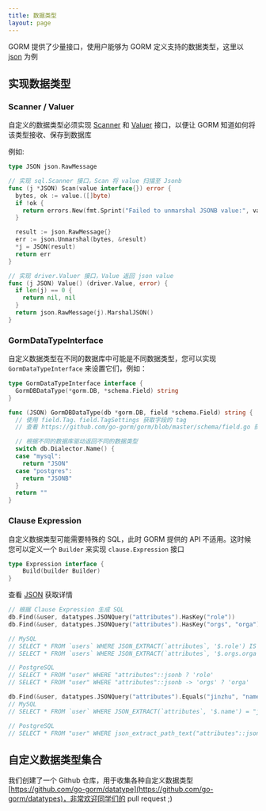 ```yaml
---
title: 数据类型
layout: page
---
```


GORM 提供了少量接口，使用户能够为 GORM 定义支持的数据类型，这里以 [json](https://github.com/go-gorm/datatypes/blob/master/json.go) 为例

## 实现数据类型

### Scanner / Valuer

自定义的数据类型必须实现 [Scanner](https://pkg.go.dev/database/sql/sql#Scanner) 和 [Valuer](https://pkg.go.dev/database/sql/driver#Valuer) 接口，以便让 GORM 知道如何将该类型接收、保存到数据库

例如:

```go
type JSON json.RawMessage

// 实现 sql.Scanner 接口，Scan 将 value 扫描至 Jsonb
func (j *JSON) Scan(value interface{}) error {
  bytes, ok := value.([]byte)
  if !ok {
    return errors.New(fmt.Sprint("Failed to unmarshal JSONB value:", value))
  }

  result := json.RawMessage{}
  err := json.Unmarshal(bytes, &result)
  *j = JSON(result)
  return err
}

// 实现 driver.Valuer 接口，Value 返回 json value
func (j JSON) Value() (driver.Value, error) {
  if len(j) == 0 {
    return nil, nil
  }
  return json.RawMessage(j).MarshalJSON()
}
```

### GormDataTypeInterface

自定义数据类型在不同的数据库中可能是不同数据类型，您可以实现 `GormDataTypeInterface` 来设置它们，例如：

```go
type GormDataTypeInterface interface {
  GormDBDataType(*gorm.DB, *schema.Field) string
}

func (JSON) GormDBDataType(db *gorm.DB, field *schema.Field) string {
  // 使用 field.Tag、field.TagSettings 获取字段的 tag
  // 查看 https://github.com/go-gorm/gorm/blob/master/schema/field.go 获取全部的选项

  // 根据不同的数据库驱动返回不同的数据类型
  switch db.Dialector.Name() {
  case "mysql":
    return "JSON"
  case "postgres":
    return "JSONB"
  }
  return ""
}
```

### Clause Expression

自定义数据类型可能需要特殊的 SQL，此时 GORM 提供的 API 不适用。这时候您可以定义一个 `Builder` 来实现 `clause.Expression` 接口

```go
type Expression interface {
    Build(builder Builder)
}
```

查看 [JSON](https://github.com/go-gorm/datatypes/blob/master/json.go) 获取详情

```go
// 根据 Clause Expression 生成 SQL
db.Find(&user, datatypes.JSONQuery("attributes").HasKey("role"))
db.Find(&user, datatypes.JSONQuery("attributes").HasKey("orgs", "orga"))

// MySQL
// SELECT * FROM `users` WHERE JSON_EXTRACT(`attributes`, '$.role') IS NOT NULL
// SELECT * FROM `users` WHERE JSON_EXTRACT(`attributes`, '$.orgs.orga') IS NOT NULL

// PostgreSQL
// SELECT * FROM "user" WHERE "attributes"::jsonb ? 'role'
// SELECT * FROM "user" WHERE "attributes"::jsonb -> 'orgs' ? 'orga'

db.Find(&user, datatypes.JSONQuery("attributes").Equals("jinzhu", "name"))
// MySQL
// SELECT * FROM `user` WHERE JSON_EXTRACT(`attributes`, '$.name') = "jinzhu"

// PostgreSQL
// SELECT * FROM "user" WHERE json_extract_path_text("attributes"::json,'name') = 'jinzhu'
```

## 自定义数据类型集合

我们创建了一个 Github 仓库，用于收集各种自定义数据类型[https://github.com/go-gorm/datatype](https://github.com/go-gorm/datatypes)，非常欢迎同学们的 pull request ;)
